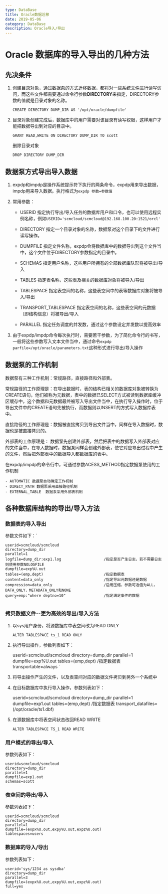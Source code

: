 ```yaml
---
type: DataBase
title: Oracle数据迁移
date: 2019-05-06
category: DataBase
description: Oracle导入/导出
---
```






# Oracle 数据库的导入导出的几种方法 #



## 先决条件 ##



1. 创建目录对象，通过数据泵的方式迁移数据，都将对一些系统文件进行读写访问，而这些文件都需要通过命令行参数**DIRECTORY**来指定，DIRECTORY参数的值就是目录对象的名称。

	`CREATE DIRECTORY DUMP_DIR AS '/opt/oracle/dumpfile'`

2. 目录对象创建完成后，数据库中的用户需要对该目录有读写权限，这样用户才能把数据导出到对应的目录中。

	`GRANT READ,WRITE ON DIRECTORY DUMP_DIR TO scott`

   删除目录对象

	`DROP DIRECTORY DUMP_DIR`


## 数据泵方式导出导入数据 ##

1. expdp和impdp是操作系统提示符下执行的两条命令，expdp用来导出数据，impdp用来导入数据。执行格式为`expdp 参数=参数值`

2. 常用参数：
	
	- USERID 指定执行导出/导入任务的数据库用户和口令，也可以使用远程实例名称，例如`USERID='scmcloud/scmcloud@192.168.100.20:1521/orcl'`

	- DIRECTORY 指定一个目录对象的名称，数据泵对这个目录下的文件进行读写操作。

	- DUMPFILE 指定文件名称，expdp会将数据库中的数据导出到这个文件当中，这个文件位于DIRECTORY参数指定的目录中。
	
	- SCHEMAS 指定用户名称，这些用户所拥有的全部数据库队形将被导出/导入

	- TABLES 指定表名称，这些表及相关的数据库对象将被导入/导出

	- TABLESPACE 指定表空间的名称，这些表空间中的表等数据库对象将被导入/导出
	
	- TRANSPORT_TABLESPACE 指定表空间的名称，这些表空间的元数据（即结构信息）将被导出/导入
	
	- PARALLEL 指定任务调度的并发数，通过这个参数设定并发数以提高效率
	
3. 由于expdp/impdp命令每次执行时，需要若干参数，为了简化命令行的书写，一般将这些参数写入文本文件当中，通过命令`expdp parfile=/opt/oracle/parameters.txt`这种形式进行导出/导入操作

## 数据泵的工作机制 ##
	
数据泵有三种工作机制：常规路径，直接路径和外部表。

常规路径的工作原理是：在导出数据时，表的结构已相关的数据库对象被转换为CREATE语句，他们被称为元数据，表中的数据已SELECT方式被读到数据库缓冲区缓存中，这个数据和元数据最终被写入导出文件当中，在执行导入操作时，位于导出文件中的CREATE语句先被执行，而数据则以INSERT的方式写入数据库表中。

直接路径的工作原理是：数据被直接拷贝到导出文件当中，同样在导入数据时，数据也是被直接拷贝的。

外部表的工作原理是： 数据泵先创建外部表，然后把表中的数据写入外部表对应的文件当中，在导入数据时，数据泵同样会创建外部表，使它对应导出过程中产生的文件，然后把外部表中的数据导入都数据库的表中。

在expdp/impdp的命令行中，可通过参数ACESS_METHOD指定数据泵使用的工作机制
	
	- AUTOMATIC 数据泵自动确定工作机制
	- DIRECT_PATH 数据泵采用直接路径机制
	- EXTERNAL_TABLE  数据泵采用外部表机制
## 各种数据库结构的导出/导入方法 ##

### 数据表的导入导出 ###

参数文件如下：`

	userid=scmcloud/scmcloud
	directory=dump_dir
	parallel=1
	logfile=dump_dir:exp1.log					/指定是否产生日志，若不需要日志则使用参数NOLOGFILE
	dumpfile=exp%U.out
	tables=(emp,dept)							/指定数据表
	content=data_only							/指定导出元数据还是数据
	compression=data_only						/启用压缩，参数可选值为ALL，DATA_ONLY，METADATA_ONLY和NONE
	query=emp:"where deptno=10"					/指定满足条件的数据
		`

### 拷贝数据文件--更为高效的导出/导入方法 ###

1. 以sys用户身份，将源数据库中表空间改为READ ONLY

	`ALTER TABLESPACE ts_1 READ ONLY`

2. 执行导出操作，参数列表如下：

	userid=scmcloud/scmcloud
	directory=dump_dir
	parallel=1
	dumpfile=exp%U.out
	tables=(emp,dept)							/指定数据表
	transportable=always
						`
3. 将导出操作产生的文件，以及表空间对应的数据文件拷贝到另外一个系统中

4. 在目标数据库中执行导入操作，参数列表如下：

	userid=scmcloud/scmcloud
	directory=dump_dir
	parallel=1
	dumpfile=exp1.out
	tables=(emp,dept)							/指定数据表
	transport_datafiles=(/opt/oracle/ts1.dbf)

5. 在源数据库中将表空间状态改回READ WRITE

	`ALTER TABLESPACE TS_1 READ WRITE`



### 用户模式的导出/导入 ###

参数列表如下：
			
	userid=scmcloud/scmcloud
	directory=dump_dir
	parallel=1
	dumpfile=exp1.out
	schemas=scott						



### 表空间的导出/导入 ###
参数列表如下：
			
	userid=scmcloud/scmcloud
	directory=dump_dir
	parallel=1
	dumpfile=(expx%U.out,expy%U.out,expz%U.out)
	tablespaces=users
						
### 数据库的导入/导出 ###
参数列表如下：
			
	userid='sys/1234 as sysdba'
	directory=dump_dir
	parallel=3
	dumpfile=(expx%U.out,expy%U.out,expz%U.out)
	full=yes
